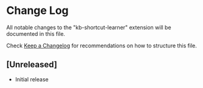 # Change Log

All notable changes to the "kb-shortcut-learner" extension will be documented in this file.

Check [Keep a Changelog](http://keepachangelog.com/) for recommendations on how to structure this file.

## [Unreleased]

- Initial release